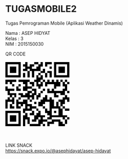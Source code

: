 # TUGASMOBILE2

Tugas Pemrograman Mobile (Aplikasi Weather Dinamis) 

Nama  : ASEP HIDYAT<br>
Kelas : 3<br>
NIM   : 2015150030<br>



QR CODE 
<br><br><img src="QRku.png">

<br><br>LINK SNACK<br>
https://snack.expo.io/@asephidayat/asep-hidayat
 

